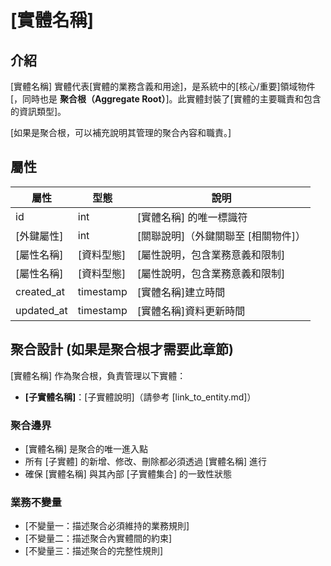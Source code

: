 # [實體名稱]

## 介紹

[實體名稱] 實體代表[實體的業務含義和用途]，是系統中的[核心/重要]領域物件[，同時也是 **聚合根（Aggregate Root）**]。此實體封裝了[實體的主要職責和包含的資訊類型]。

[如果是聚合根，可以補充說明其管理的聚合內容和職責。]

## 屬性

| 屬性 | 型態 | 說明 |
|------|------|------|
| id | int | [實體名稱] 的唯一標識符 |
| [外鍵屬性] | int | [關聯說明]（外鍵關聯至 [相關物件]） |
| [屬性名稱] | [資料型態] | [屬性說明，包含業務意義和限制] |
| [屬性名稱] | [資料型態] | [屬性說明，包含業務意義和限制] |
| created_at | timestamp | [實體名稱]建立時間 |
| updated_at | timestamp | [實體名稱]資料更新時間 |

## 聚合設計 (如果是聚合根才需要此章節)

[實體名稱] 作為聚合根，負責管理以下實體：

- **[子實體名稱]**：[子實體說明]（請參考 [link_to_entity.md]）

### 聚合邊界

- [實體名稱] 是聚合的唯一進入點
- 所有 [子實體] 的新增、修改、刪除都必須透過 [實體名稱] 進行
- 確保 [實體名稱] 與其內部 [子實體集合] 的一致性狀態

### 業務不變量

- [不變量一：描述聚合必須維持的業務規則]
- [不變量二：描述聚合內實體間的約束]
- [不變量三：描述聚合的完整性規則]